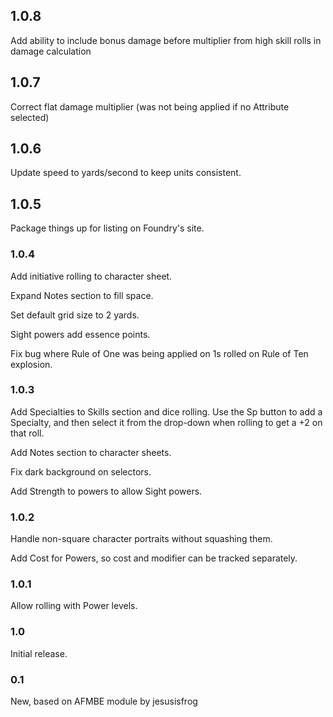 ## 1.0.8

Add ability to include bonus damage before multiplier from high skill rolls in damage calculation

## 1.0.7

Correct flat damage multiplier (was not being applied if no Attribute selected)

## 1.0.6

Update speed to yards/second to keep units consistent.

## 1.0.5

Package things up for listing on Foundry's site.

### 1.0.4

Add initiative rolling to character sheet.

Expand Notes section to fill space.

Set default grid size to 2 yards.

Sight powers add essence points.

Fix bug where Rule of One was being applied on 1s rolled on Rule of Ten explosion.

### 1.0.3

Add Specialties to Skills section and dice rolling.  Use the Sp button to add a Specialty, and then select it from the drop-down when rolling to get a +2 on that roll.

Add Notes section to character sheets.

Fix dark background on selectors.

Add Strength to powers to allow Sight powers.

### 1.0.2

Handle non-square character portraits without squashing them.

Add Cost for Powers, so cost and modifier can be tracked separately.

### 1.0.1

Allow rolling with Power levels.

### 1.0

Initial release.

### 0.1

New, based on AFMBE module by jesusisfrog